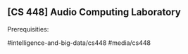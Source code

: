 ## [CS 448] Audio Computing Laboratory

Prerequisities:


#intelligence-and-big-data/cs448
#media/cs448